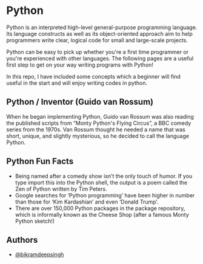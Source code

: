 
# Python

Python is an interpreted high-level general-purpose programming language. Its language constructs as well as its object-oriented approach aim to help programmers write clear, logical code for small and large-scale projects.

Python can be easy to pick up whether you're a first time programmer or you're experienced with other languages. The following pages are a useful first step to get on your 
way writing programs with Python!

In this repo, I have included some concepts which a beginner will find useful in the start and will enjoy writing codes in python.



## Python / Inventor (Guido van Rossum)


When he began implementing Python, Guido van Rossum was also reading the published scripts from “Monty Python's Flying Circus”, a BBC comedy series from the 1970s. Van Rossum thought he needed a name that was short, unique, and slightly mysterious, so he decided to call the language Python.


## Python Fun Facts

* Being named after a comedy show isn’t the only touch of humor. If you type import this into the Python shell, the output is a poem called the Zen of Python written by Tim Peters.
* Google searches for ‘Python programming’ have been higher in number than those for ‘Kim Kardashian’ and even ‘Donald Trump’.
* There are over 150,000 Python packages in the package repository, which is informally known as the Cheese Shop (after a famous Monty Python sketch!)


## Authors

- [@bikramdeepsingh](https://github.com/BikramdeepSingh)



